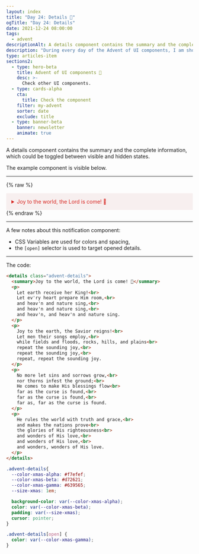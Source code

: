 ```yaml
---
layout: index
title: "Day 24: Details 🎹"
ogTitle: "Day 24: Details"
date: 2021-12-24 08:00:00
tags:
  - advent
descriptionAlt: A details component contains the summary and the complete information, which could be toggled between visible and hidden states.
description: "During every day of the Advent of UI components, I am showcasing a new UI Component built with HTML, CSS, and JavaScript. Day 24: Details."
type: articles-item
sections2:
  - type: hero-beta
    title: Advent of UI components 🎄
    desc: >-
      Check other UI components.
  - type: cards-alpha
    cta:
      title: Check the component
    filter: my-advent
    sorter: date
    exclude: title
  - type: banner-beta
    banner: newsletter
    animate: true
---
```


A details component contains the summary and the complete information, which could be toggled between visible and hidden states.

The example component is visible below.

---

{% raw %}
<details class="advent-details">
  <summary>Joy to the world, the Lord is come! 🎹</summary>
  <p>
    Let earth receive her King!<br>
    Let ev'ry heart prepare Him room,<br>
    and heav'n and nature sing,<br>
    and heav'n and nature sing,<br>
    and heav'n, and heav'n and nature sing.
  </p>
  <p>
    Joy to the earth, the Savior reigns!<br>
    Let men their songs employ,<br>
    while fields and floods, rocks, hills, and plains<br>
    repeat the sounding joy,<br>
    repeat the sounding joy,<br>
    repeat, repeat the sounding joy.
  </p>
  <p>
    No more let sins and sorrows grow,<br>
    nor thorns infest the ground;<br>
    He comes to make His blessings flow<br>
    far as the curse is found,<br>
    far as the curse is found,<br>
    far as, far as the curse is found.
  </p>
  <p>
    He rules the world with truth and grace,<br>
    and makes the nations prove<br>
    the glories of His righteousness<br>
    and wonders of His love,<br>
    and wonders of His love,<br>
    and wonders, wonders of His love.
  </p>
</details>
<style>
.advent-details{
  --color-xmas-alpha: #f7efef;
  --color-xmas-beta: #d72621;
  --color-xmas-gamma: #639565;
  --size-xmas: 1em;
  background-color: var(--color-xmas-alpha);
  color: var(--color-xmas-beta);
  padding: var(--size-xmas);
  cursor: pointer;
}
.advent-details[open] {
  color: var(--color-xmas-gamma);
}
</style>
{% endraw %}

---

A few notes about this notification component:

- CSS Variables are used for colors and spacing,
- the `[open]` selector is used to target opened details.

---

The code:

```html
<details class="advent-details">
  <summary>Joy to the world, the Lord is come! 🎹</summary>
  <p>
    Let earth receive her King!<br>
    Let ev'ry heart prepare Him room,<br>
    and heav'n and nature sing,<br>
    and heav'n and nature sing,<br>
    and heav'n, and heav'n and nature sing.
  </p>
  <p>
    Joy to the earth, the Savior reigns!<br>
    Let men their songs employ,<br>
    while fields and floods, rocks, hills, and plains<br>
    repeat the sounding joy,<br>
    repeat the sounding joy,<br>
    repeat, repeat the sounding joy.
  </p>
  <p>
    No more let sins and sorrows grow,<br>
    nor thorns infest the ground;<br>
    He comes to make His blessings flow<br>
    far as the curse is found,<br>
    far as the curse is found,<br>
    far as, far as the curse is found.
  </p>
  <p>
    He rules the world with truth and grace,<br>
    and makes the nations prove<br>
    the glories of His righteousness<br>
    and wonders of His love,<br>
    and wonders of His love,<br>
    and wonders, wonders of His love.
  </p>
</details>
```

```css
.advent-details{
  --color-xmas-alpha: #f7efef;
  --color-xmas-beta: #d72621;
  --color-xmas-gamma: #639565;
  --size-xmas: 1em;

  background-color: var(--color-xmas-alpha);
  color: var(--color-xmas-beta);
  padding: var(--size-xmas);
  cursor: pointer;
}

.advent-details[open] {
  color: var(--color-xmas-gamma);
}
```
